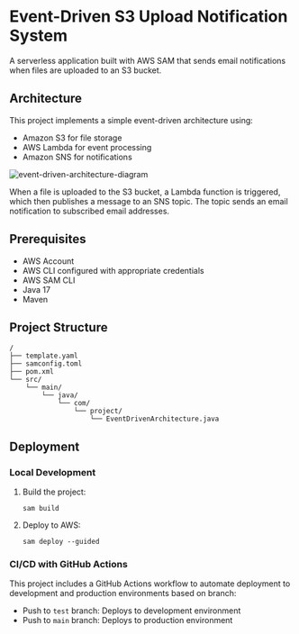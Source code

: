 # Event-Driven S3 Upload Notification System

A serverless application built with AWS SAM that sends email notifications when files are uploaded to an S3 bucket.

## Architecture

This project implements a simple event-driven architecture using:
- Amazon S3 for file storage
- AWS Lambda for event processing
- Amazon SNS for notifications

![event-driven-architecture-diagram](https://github.com/user-attachments/assets/399080f6-fc5e-4037-90f1-2e49f54e7e57)


When a file is uploaded to the S3 bucket, a Lambda function is triggered, which then publishes a message to an SNS topic. The topic sends an email notification to subscribed email addresses.

## Prerequisites

- AWS Account
- AWS CLI configured with appropriate credentials
- AWS SAM CLI
- Java 17
- Maven

## Project Structure

```
/
├── template.yaml         
├── samconfig.toml  
├── pom.xml           
└── src/
    └── main/
        └── java/
            └── com/
                └── project/
                    └── EventDrivenArchitecture.java 
```

## Deployment

### Local Development

1. Build the project:
   ```
   sam build
   ```

2. Deploy to AWS:
   ```
   sam deploy --guided
   ```

### CI/CD with GitHub Actions

This project includes a GitHub Actions workflow to automate deployment to development and production environments based on branch:
- Push to `test` branch: Deploys to development environment
- Push to `main` branch: Deploys to production environment
